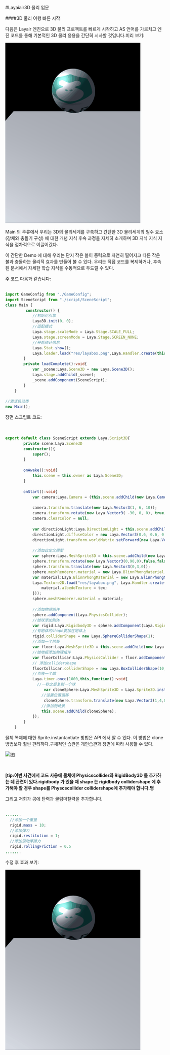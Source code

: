#Layaiair3D 물리 입문

####3D 물리 여행 빠른 시작

다음은 Layair 엔진으로 3D 물리 프로젝트를 빠르게 시작하고 AS 언어를 가르치고 엔진 코드를 통해 기본적인 3D 물리 응용을 간단히 시사할 것입니다.미리 보기:



![图](img/easyPhysics.gif)

Main 의 주류에서 우리는 3D의 물리세계를 구축하고 간단한 3D 물리세계의 필수 요소 (강체와 충돌기 구성) 에 대한 개념 지식 후속 과정을 자세히 소개하며 3D 지식 지식 지식을 점차적으로 이끌어갔다.



이 간단한 Demo 에 대해 우리는 단지 작은 볼이 중력으로 자연히 떨어지고 다른 작은 볼과 충돌하는 물리적 효과를 만들어 볼 수 있다. 우리는 직접 코드를 복제하거나, 후속된 문서에서 자세한 학습 지식을 수동적으로 두드릴 수 있다.

주 코드 다음과 같습니다:


```typescript

import GameConfig from "./GameConfig";
import SceneScript from "./script/SceneScript"; 
class Main {
         constructor() {
            //初始化引擎
            Laya3D.init(0, 0);
            //适配模式
            Laya.stage.scaleMode = Laya.Stage.SCALE_FULL;
            Laya.stage.screenMode = Laya.Stage.SCREEN_NONE;
            //开启统计信息
            Laya.Stat.show();
           	Laya.loader.load("res/layabox.png",Laya.Handler.create(this,this.loadComplete));
        }        
        private loadComplete():void{
            var _scene:Laya.Scene3D = new Laya.Scene3D();
            Laya.stage.addChild(_scene);
            _scene.addComponent(SceneScript);
        }
    }

//激活启动类
new Main();
```

장면 스크립트 코드:

```typescript


export default class SceneScript extends Laya.Script3D{
        private scene:Laya.Scene3D
        constructor(){
            super();
        }

        onAwake():void{
            this.scene = this.owner as Laya.Scene3D;
        }
    
        onStart():void{
            var camera:Laya.Camera = (this.scene.addChild(new Laya.Camera( 0, 0.1, 100))) as Laya.Camera;

            camera.transform.translate(new Laya.Vector3(1, 6, 10));
            camera.transform.rotate(new Laya.Vector3( -30, 0, 0), true, false);
            camera.clearColor = null;
            
			var directionLight:Laya.DirectionLight = this.scene.addChild(new Laya.DirectionLight()) as Laya.DirectionLight;
            directionLight.diffuseColor = new Laya.Vector3(0.6, 0.6, 0.6);
            directionLight.transform.worldMatrix.setForward(new Laya.Vector3(1, -1, 0));

            //添加自定义模型
            var sphere:Laya.MeshSprite3D = this.scene.addChild(new Laya.MeshSprite3D(new Laya.SphereMesh(1,100,100))) as Laya.MeshSprite3D;
            sphere.transform.rotate(new Laya.Vector3(0,90,0),false,false);
			sphere.transform.translate(new Laya.Vector3(0,3,0));
            sphere.meshRenderer.material = new Laya.BlinnPhongMaterial;
            var material:Laya.BlinnPhongMaterial = new Laya.BlinnPhongMaterial();
            Laya.Texture2D.load("res/layabox.png", Laya.Handler.create(null, function(tex:Laya.Texture2D):void {
                material.albedoTexture = tex;
            }));
            sphere.meshRenderer.material = material;
            
			//添加物理组件
			sphere.addComponent(Laya.PhysicsCollider);
			//给球添加刚体
			var rigid:Laya.Rigidbody3D = sphere.addComponent(Laya.Rigidbody3D);
			//有刚体的shape要加在刚体上
			rigid.colliderShape = new Laya.SphereColliderShape(1);
			//添加一个地板
			var floor:Laya.MeshSprite3D = this.scene.addChild(new Laya.MeshSprite3D(new Laya.PlaneMesh(10,10))) as Laya.MeshSprite3D;
			//给地板添加物理组件
			var floorCollicar:Laya.PhysicsCollider = floor.addComponent(Laya.PhysicsCollider);
			// 添加collidershape
			floorCollicar.colliderShape = new Laya.BoxColliderShape(10,0,10);
            //克隆一个球                
            Laya.timer.once(1000,this,function():void{
              //一秒之后复制一个球
                 var cloneSphere:Laya.MeshSprite3D = Laya.Sprite3D.instantiate(sphere) as Laya.MeshSprite3D;
                //设置位置偏移
                 cloneSphere.transform.translate(new Laya.Vector3(1,4,0));
                //添加到场景
                this.scene.addChild(cloneSphere);
            });
        }
    }  
```


물체 복제에 대한 Sprite.instantantiate 방법은 API 에서 알 수 있다. 이 방법은 clone 방법보다 훨씬 편리하다.구체적인 습관은 개인습관과 장면에 따라 사용할 수 있다.

![图](img/图1.png)		


​


  **[tip:이번 사건에서 코드 사용에 물체에 Physicscollider와 RigidBody3D 를 추가하는 데 관련이 있다.rigidbody 가 있을 때 shape 는 rigidbody collidershape 에 추가해야 할 경우 shape를 Physcscollider collidershape에 추가해야 합니다.명**

그리고 저희가 공에 탄력과 굴림마찰력을 추가합니다.


```java

.......
  //添加一个重量
  rigid.mass = 10;
  //添加弹力
  rigid.restitution = 1;
  //添加滚动摩擦力
  rigid.rollingFriction = 0.5
.......
```


수정 후 효과 보기:

![图](img/easyPhysics2.gif)